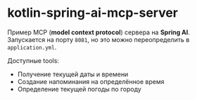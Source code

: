 # kotlin-spring-ai-mcp-server

Пример MCP (**model context protocol**) сервера на **Spring AI**. Запускается на порту `8081`, но это можно
переопределить в `application.yml`.

Доступные tools:
- Получение текущей даты и времени
- Создание напоминания на определённое время
- Определение текущей погоды по городу